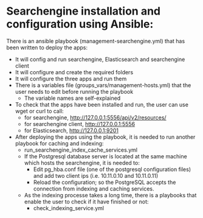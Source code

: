 Searchengine installation and configuration using Ansible:
==========================================================

There is an ansible playbook (management-searchengine.yml) that has been written to deploy the apps:
* It will config and run searchengine, Elasticsearch and searchengine client
* It will configure and create the required folders
* It will configure the three apps and run them
* There is a variables file (groups_vars/management-hosts.yml) that the user needs to edit before running the playbook
    * The variable names are self-explained
* To check that the apps have been installed and run, the user can use wget or curl to call:
  * for searchengine, http://127.0.0.1:5556/api/v2/resources/
  * for searchengine client, http://127.0.0.1:5556
  * for Elasticsearch, http://127.0.0.1:9201  
* After deploying the apps using the playbook, it is needed to run another playbook for caching and indexing:
    * run_searchengine_index_cache_services.yml    
    * If the Postgresql database server is located at the same machine which hosts the searchengine, it is needed to:
        * Edit pg_hba.conf file (one of the postgresql configuration files) and add two client ips (i.e. 10.11.0.10 and 10.11.0.11)
        * Reload the configuration; so the PostgreSQL accepts the connection from indexing and caching services.
    * As the indexing processe takes a long time, there is a playbooks that enable the user to check if it have finished or not:
        * check_indexing_service.yml        